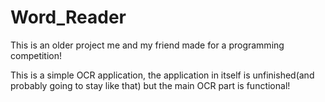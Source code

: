 # Word_Reader
This is an older project me and my friend made for a programming competition!

This is a simple OCR application, the application in itself is unfinished(and probably going to stay like that) but the main OCR part is functional!
